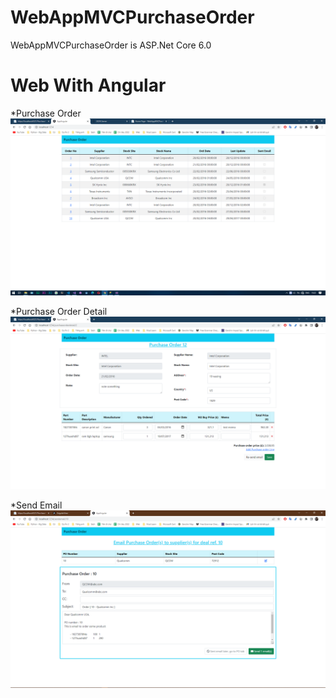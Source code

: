 # WebAppMVCPurchaseOrder

WebAppMVCPurchaseOrder is ASP.Net Core 6.0

# Web With Angular

*Purchase Order
![img text](/purchaseorder.png "Optional title")

*Purchase Order Detail
![img text](/purchaseorderdetail.png "Optional title")

*Send Email
![img text](/SendEmail.png "Optional title")
